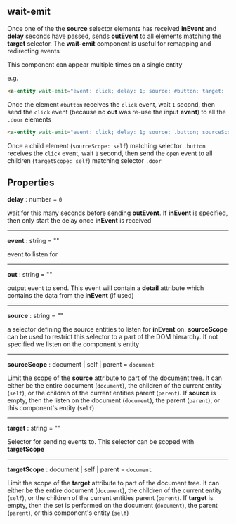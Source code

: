 ## wait-emit

Once one of the the **source** selector elements has received **inEvent** and **delay** seconds have passed, sends **outEvent** to all elements matching the **target** selector. The **wait-emit** component is useful for remapping and redirecting events

This component can appear multiple times on a single entity

e.g.
```html
<a-entity wait-emit="event: click; delay: 1; source: #button; target: .door"></a-entity>
```
Once the element `#button` receives the `click` event, wait `1` second, then send the `click` event (because no **out** was re-use the input **event**) to all the `.door` elements

```html
<a-entity wait-emit="event: click; delay: 1; source: .button; sourceScope: self; out: open; target: .door; targetScope: self"></a-entity>
```
Once a child element (`sourceScope: self`) matching selector `.button` receives the `click` event, wait `1` second, then send the `open` event to all children (`targetScope: self`) matching selector `.door`

## Properties

**delay** : number = `0`

wait for this many seconds before sending **outEvent**.  If **inEvent** is specified, then only start the delay once **inEvent** is received

---
**event** : string = ""

event to listen for

---
**out** : string = ""

output event to send.  This event will contain a **detail** attribute which contains the data from the **inEvent** (if used)

---
**source** : string = ""

a selector defining the source entities to listen for **inEvent** on.  **sourceScope** can be used to restrict this selector to a part of the DOM hierarchy.  If not specified we listen on the component's entity

---
**sourceScope** : document | self | parent = `document`

Limit the scope of the **source** attribute to part of the document tree. It can either be the entire document (`document`), the children of the current entity (`self`), or the children of the current entities parent (`parent`). If **source** is empty, then the listen on the document (`document`), the parent (`parent`), or this component's entity (`self`)

---
**target** : string = ""

Selector for sending events to.  This selector can be scoped with **targetScope**

---
**targetScope** : document | self | parent = `document`

Limit the scope of the **target** attribute to part of the document tree. It can either be the entire document (`document`), the children of the current entity (`self`), or the children of the current entities parent (`parent`). If **target** is empty, then the set is performed on the document (`document`), the parent (`parent`), or this component's entity (`self`)

